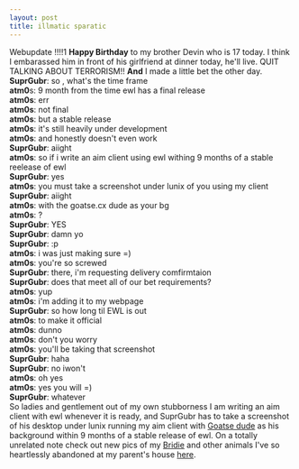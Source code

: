 ```yaml
--- 
layout: post
title: illmatic sparatic
---
```

Webupdate !!!!1 <B>Happy Birthday</B> to my brother Devin who is 17 today.  I think I 
embarassed him in front of his girlfriend at dinner today, he'll live. QUIT TALKING 
ABOUT TERRORISM!! <B>And</B> I made a little bet the other day.<BR> 
<B>SuprGubr</B>: so , what's the time frame<BR>
<B>atm0</B>s: 9 month from the time ewl has a final release<BR>
<B>atm0s</B>: err<BR>
<B>atm0s</B>: not final<BR>
<B>atm0s</B>: but a stable release<BR>
<B>atm0s</B>: it's still heavily under development<BR>
<B>atm0s</B>: and honestly doesn't even work<BR>
<B>SuprGubr</B>: aiight<BR>
<B>atm0s</B>: so if i write an aim client using ewl withing 9 months of a
stable reelease of ewl<BR>
<B>SuprGubr</B>: yes<BR> 
<B>atm0s</B>: you must take a screenshot under lunix of you using my client<BR>
<B>SuprGubr</B>: aiight<BR>
<B>atm0s</B>: with the goatse.cx dude as your bg<BR>
<B>atm0s</B>:  ?<BR>
<B>SuprGubr</B>: YES<BR> 
<B>SuprGubr</B>: damn yo<BR>
<B>SuprGubr</B>: :p<BR>
<B>atm0s</B>: i was just making sure =)<BR>
<B>atm0s</B>: you're so screwed<BR>
<B>SuprGubr</B>: there, i'm requesting delivery comfirmtaion<BR>
<B>SuprGubr</B>: does that meet all of our bet requirements?<BR>
<B>atm0s</B>: yup<BR>
<B>atm0s</B>: i'm adding it to my webpage<BR>
<B>SuprGubr</B>: so how long til EWL is out<BR>
<B>atm0s</B>: to make it official<BR>
<B>atm0s</B>: dunno<BR>
<B>atm0s</B>: don't you worry<BR>
<B>atm0s</B>: you'll be taking that screenshot<BR>
<B>SuprGubr</B>: haha<BR>
<B>SuprGubr</B>: no iwon't<BR>
<B>atm0s</B>: oh yes<BR>
<B>atm0s</B>: yes you will =)<BR>
<B>SuprGubr</B>: whatever<BR>
So ladies and gentlement out of my own stubborness I am writing an aim
client with ewl whenever it is ready, and SuprGubr has to take a screenshot
of his desktop under lunix running my aim client with <a
href="http://www.goatse.cx">Goatse dude</a> as his background within 9
months of a stable release of ewl.  On a totally unrelated note check out
new pics of my <a href="/misc/?im=Bridie1.jpg">Bridie</a> and other animals
I've so heartlessly abandoned at my parent's house <a
HREF="/misc/">here</a>.

